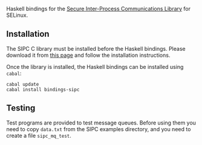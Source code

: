 Haskell bindings for the [Secure Inter-Process Communications Library](http://oss.tresys.com/projects/sipc) for SELinux.

Installation
------------

The SIPC C library must be installed before the Haskell bindings. Please download it from [this page](http://oss.tresys.com/projects/sipc/wiki/download) and follow the installation instructions.

Once the library is installed, the Haskell bindings can be installed using `cabal`:

    cabal update
    cabal install bindings-sipc

Testing
-------

Test programs are provided to test message queues. Before using them you need to copy `data.txt` from the SIPC examples directory, and you need to create a file `sipc_mq_test`.
